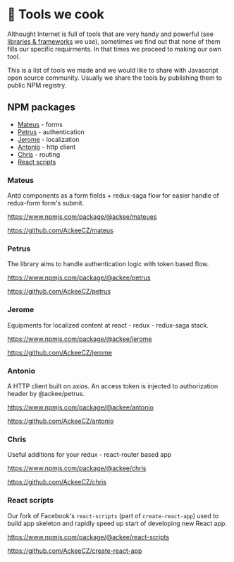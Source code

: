 # 🍔 Tools we cook

Althought Internet is full of tools that are very handy and powerful (see [libraries & frameworks](./LibrariesFrameworks.md) we use), sometimes we find out that none of them fills our specific requirments. In that times we proceed to making our own tool.

This is a list of tools we made and we would like to share with Javascript open source community. Usually we share the tools by publishing them to public NPM registry.

## NPM packages

 - [Mateus](#mateus) - forms
 - [Petrus](#petrus) - authentication
 - [Jerome](#jerome) - localization
 - [Antonio](#antonio) - http client
 - [Chris](#chris) - routing
 - [React scripts](#react-scripts)
 
### Mateus

Antd components as a form fields + redux-saga flow for easier handle of redux-form form's submit.

https://www.npmjs.com/package/@ackee/mateues

https://github.com/AckeeCZ/mateus

### Petrus

The library aims to handle authentication logic with token based flow.

https://www.npmjs.com/package/@ackee/petrus

https://github.com/AckeeCZ/petrus


### Jerome

Equipments for localized content at react - redux - redux-saga stack.

https://www.npmjs.com/package/@ackee/jerome

https://github.com/AckeeCZ/jerome

### Antonio

A HTTP client built on axios. An access token is injected to authorization header by @ackee/petrus.

https://www.npmjs.com/package/@ackee/antonio

https://github.com/AckeeCZ/antonio

### Chris

Useful additions for your redux - react-router based app

https://www.npmjs.com/package/@ackee/chris

https://github.com/AckeeCZ/chris

### React scripts

Our fork of Facebook's `react-scripts` (part of `create-react-app`) used to build app skeleton and rapidly speed up start of developing new React app.

https://www.npmjs.com/package/@ackee/react-scripts

https://github.com/AckeeCZ/create-react-app